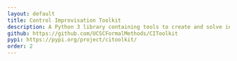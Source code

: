 ```yaml
---
layout: default
title: Control Improvisation Toolkit
description: A Python 3 library containing tools to create and solve instances of the Control Improvisation problem and its extensions.
github: https://github.com/UCSCFormalMethods/CIToolkit
pypi: https://pypi.org/project/citoolkit/
order: 2
---
```

